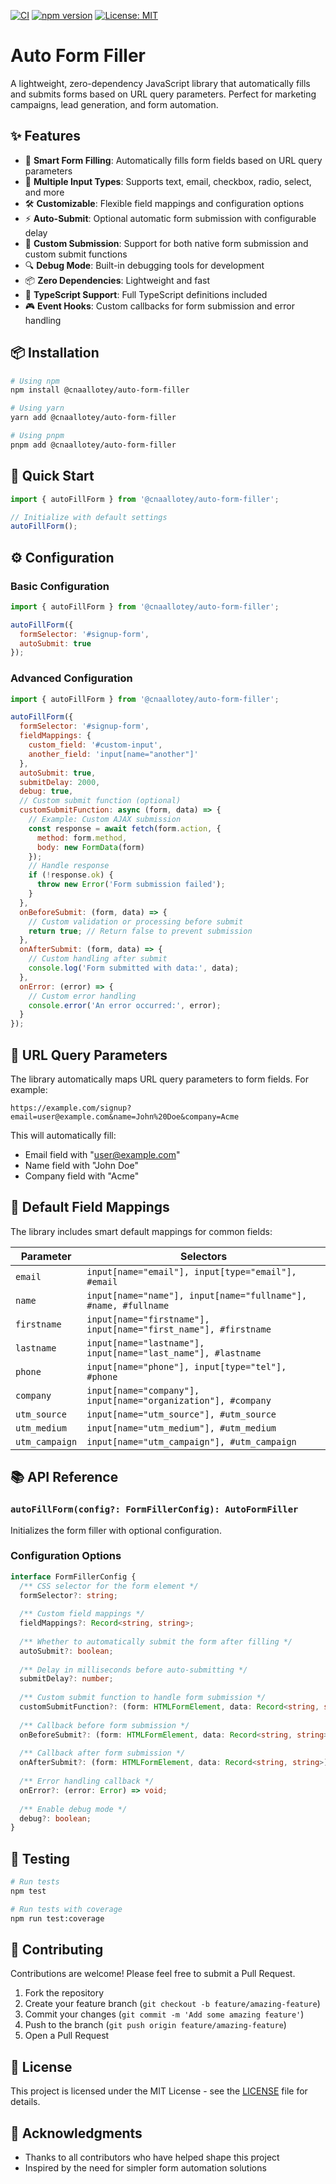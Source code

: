 [![CI](https://github.com/cnaallotey/auto-form-filler/actions/workflows/ci.yml/badge.svg)](https://github.com/cnaallotey/auto-form-filler/actions/workflows/ci.yml)
[![npm version](https://img.shields.io/npm/v/@cnaallotey/auto-form-filler.svg)](https://www.npmjs.com/package/@cnaallotey/auto-form-filler)
[![License: MIT](https://img.shields.io/badge/License-MIT-yellow.svg)](https://opensource.org/licenses/MIT)

# Auto Form Filler

A lightweight, zero-dependency JavaScript library that automatically fills and submits forms based on URL query parameters. Perfect for marketing campaigns, lead generation, and form automation.

## ✨ Features

- 🎯 **Smart Form Filling**: Automatically fills form fields based on URL query parameters
- 🔄 **Multiple Input Types**: Supports text, email, checkbox, radio, select, and more
- 🛠️ **Customizable**: Flexible field mappings and configuration options
- ⚡ **Auto-Submit**: Optional automatic form submission with configurable delay
- 🔄 **Custom Submission**: Support for both native form submission and custom submit functions
- 🔍 **Debug Mode**: Built-in debugging tools for development
- 📦 **Zero Dependencies**: Lightweight and fast
- 🎨 **TypeScript Support**: Full TypeScript definitions included
- 🎮 **Event Hooks**: Custom callbacks for form submission and error handling

## 📦 Installation

```bash
# Using npm
npm install @cnaallotey/auto-form-filler

# Using yarn
yarn add @cnaallotey/auto-form-filler

# Using pnpm
pnpm add @cnaallotey/auto-form-filler
```

## 🚀 Quick Start

```javascript
import { autoFillForm } from '@cnaallotey/auto-form-filler';

// Initialize with default settings
autoFillForm();
```

## ⚙️ Configuration

### Basic Configuration

```javascript
import { autoFillForm } from '@cnaallotey/auto-form-filler';

autoFillForm({
  formSelector: '#signup-form',
  autoSubmit: true
});
```

### Advanced Configuration

```javascript
import { autoFillForm } from '@cnaallotey/auto-form-filler';

autoFillForm({
  formSelector: '#signup-form',
  fieldMappings: {
    custom_field: '#custom-input',
    another_field: 'input[name="another"]'
  },
  autoSubmit: true,
  submitDelay: 2000,
  debug: true,
  // Custom submit function (optional)
  customSubmitFunction: async (form, data) => {
    // Example: Custom AJAX submission
    const response = await fetch(form.action, {
      method: form.method,
      body: new FormData(form)
    });
    // Handle response
    if (!response.ok) {
      throw new Error('Form submission failed');
    }
  },
  onBeforeSubmit: (form, data) => {
    // Custom validation or processing before submit
    return true; // Return false to prevent submission
  },
  onAfterSubmit: (form, data) => {
    // Custom handling after submit
    console.log('Form submitted with data:', data);
  },
  onError: (error) => {
    // Custom error handling
    console.error('An error occurred:', error);
  }
});
```

## 🔗 URL Query Parameters

The library automatically maps URL query parameters to form fields. For example:

```
https://example.com/signup?email=user@example.com&name=John%20Doe&company=Acme
```

This will automatically fill:
- Email field with "user@example.com"
- Name field with "John Doe"
- Company field with "Acme"

## 🎯 Default Field Mappings

The library includes smart default mappings for common fields:

| Parameter | Selectors |
|-----------|-----------|
| `email` | `input[name="email"], input[type="email"], #email` |
| `name` | `input[name="name"], input[name="fullname"], #name, #fullname` |
| `firstname` | `input[name="firstname"], input[name="first_name"], #firstname` |
| `lastname` | `input[name="lastname"], input[name="last_name"], #lastname` |
| `phone` | `input[name="phone"], input[type="tel"], #phone` |
| `company` | `input[name="company"], input[name="organization"], #company` |
| `utm_source` | `input[name="utm_source"], #utm_source` |
| `utm_medium` | `input[name="utm_medium"], #utm_medium` |
| `utm_campaign` | `input[name="utm_campaign"], #utm_campaign` |

## 📚 API Reference

### `autoFillForm(config?: FormFillerConfig): AutoFormFiller`

Initializes the form filler with optional configuration.

### Configuration Options

```typescript
interface FormFillerConfig {
  /** CSS selector for the form element */
  formSelector?: string;
  
  /** Custom field mappings */
  fieldMappings?: Record<string, string>;
  
  /** Whether to automatically submit the form after filling */
  autoSubmit?: boolean;
  
  /** Delay in milliseconds before auto-submitting */
  submitDelay?: number;
  
  /** Custom submit function to handle form submission */
  customSubmitFunction?: (form: HTMLFormElement, data: Record<string, string>) => Promise<void> | void;
  
  /** Callback before form submission */
  onBeforeSubmit?: (form: HTMLFormElement, data: Record<string, string>) => boolean;
  
  /** Callback after form submission */
  onAfterSubmit?: (form: HTMLFormElement, data: Record<string, string>) => void;
  
  /** Error handling callback */
  onError?: (error: Error) => void;
  
  /** Enable debug mode */
  debug?: boolean;
}
```

## 🧪 Testing

```bash
# Run tests
npm test

# Run tests with coverage
npm run test:coverage
```

## 🤝 Contributing

Contributions are welcome! Please feel free to submit a Pull Request.

1. Fork the repository
2. Create your feature branch (`git checkout -b feature/amazing-feature`)
3. Commit your changes (`git commit -m 'Add some amazing feature'`)
4. Push to the branch (`git push origin feature/amazing-feature`)
5. Open a Pull Request

## 📝 License

This project is licensed under the MIT License - see the [LICENSE](LICENSE) file for details.

## 🙏 Acknowledgments

- Thanks to all contributors who have helped shape this project
- Inspired by the need for simpler form automation solutions 
